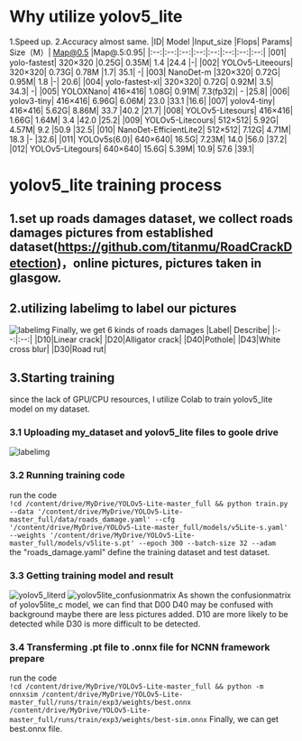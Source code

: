 # Why utilize yolov5_lite
1.Speed up.
2.Accuracy almost same.
|ID|	Model	|Input_size	|Flops|	Params|	Size（M）|	Map@0.5	|Map@.5:0.95|
|:--:|:--:|:--:|:--:|:--:|:--:|:--:|:--:|
|001|	yolo-fastest|	320×320	|0.25G|	0.35M|	1.4	|24.4	|-|
|002|	YOLOv5-Liteeours|	320×320|	0.73G|	0.78M	|1.7|	35.1|	-|
|003|	NanoDet-m	|320×320|	0.72G|	0.95M|	1.8	|-|	20.6|
|004|	yolo-fastest-xl|	320×320|	0.72G|	0.92M|	3.5|	34.3|	-|
|005|	YOLOXNano|	416×416|	1.08G|	0.91M|	7.3(fp32)|	-	|25.8|
|006|	yolov3-tiny|	416×416|	6.96G|	6.06M|	23.0	|33.1	|16.6|
|007|	yolov4-tiny|	416×416|	5.62G|	8.86M|	33.7	|40.2	|21.7|
|008|	YOLOv5-Litesours|	416×416|	1.66G|	1.64M|	3.4	|42.0	|25.2|
|009|	YOLOv5-Litecours|	512×512|	5.92G|	4.57M|	9.2	|50.9	|32.5|
|010|	NanoDet-EfficientLite2|	512×512|	7.12G|	4.71M|	18.3	|-	|32.6|
|011|	YOLOv5s(6.0)|	640×640|	16.5G|	7.23M|	14.0	|56.0	|37.2|
|012|	YOLOv5-Litegours|	640×640|	15.6G|	5.39M|	10.9|	57.6	|39.1|
# yolov5_lite training process
## 1.set up roads damages dataset, we collect roads damages pictures from established dataset(https://github.com/titanmu/RoadCrackDetection)，online pictures, pictures taken in glasgow.
## 2.utilizing labelimg to label our pictures 
![labelimg](https://raw.githubusercontent.com/KW-DONG/Roads-Damages-Detector/yolo_training/yolo_training/pictures/labelimg.png)
Finally, we get 6 kinds of roads damages 
|Label|	Describe|
|:--:|:--:|
|D10|Linear crack|
|D20|Alligator crack|
|D40|Pothole|
|D43|White cross blur|
|D30|Road rut|
## 3.Starting training
since the lack of GPU/CPU resources, I utilize Colab to train yolov5_lite model on my dataset.
### 3.1 Uploading my_dataset and yolov5_lite files to goole drive 
![labelimg](https://raw.githubusercontent.com/KW-DONG/Roads-Damages-Detector/yolo_training/yolo_training/pictures/google_drive.png)
### 3.2 Running training code
run the code  
  `!cd /content/drive/MyDrive/YOLOv5-Lite-master_full && python train.py --data '/content/drive/MyDrive/YOLOv5-Lite-master_full/data/roads_damage.yaml' --cfg '/content/drive/MyDrive/YOLOv5-Lite-master_full/models/v5Lite-s.yaml' --weights '/content/drive/MyDrive/YOLOv5-Lite-master_full/models/v5lite-s.pt' --epoch 300 --batch-size 32 --adam`  
the "roads_damage.yaml" define the training dataset and test dataset.
### 3.3 Getting training model and result
![yolov5_literd](https://raw.githubusercontent.com/KW-DONG/Roads-Damages-Detector/yolo_training/yolo_training/pictures/yolov5lite_result.png)
![yolov5lite_confusionmatrix](https://raw.githubusercontent.com/KW-DONG/Roads-Damages-Detector/yolo_training/yolo_training/pictures/yolov5lite_confusion_matrix.png)
As shown the confusionmatrix of yolov5lite_c model, we can find that D00 D40 may be confused with background maybe there are less pictures added. D10 are more likely to be detected while D30 is more difficult to be detected.
### 3.4 Transferming .pt file to .onnx file for NCNN framework prepare
run the code  
`!cd /content/drive/MyDrive/YOLOv5-Lite-master_full && python -m onnxsim /content/drive/MyDrive/YOLOv5-Lite-master_full/runs/train/exp3/weights/best.onnx /content/drive/MyDrive/YOLOv5-Lite-master_full/runs/train/exp3/weights/best-sim.onnx`  Finally, we 
can get best.onnx file.
